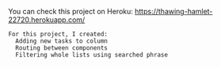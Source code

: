 You can check this project on Heroku:  https://thawing-hamlet-22720.herokuapp.com/
    
    For this project, I created:
      Adding new tasks to column
      Routing between components
      Filtering whole lists using searched phrase
